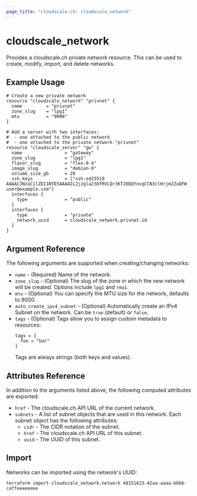 ```yaml
---
page_title: "cloudscale.ch: cloudscale_network"
---
```


# cloudscale\_network

Provides a cloudscale.ch private network resource. This can be used to create, modify, import, and delete networks.

## Example Usage

```hcl
# Create a new private network
resource "cloudscale_network" "privnet" {
  name         = "privnet"
  zone_slug    = "lpg1"
  mtu          = "9000"
}

# Add a server with two interfaces:
#  - one attached to the public network
#  - one attached to the private network "privnet"
resource "cloudscale_server" "gw" {
  name                = "gateway"
  zone_slug           = "lpg1"
  flavor_slug         = "flex-8-4"
  image_slug          = "debian-9"
  volume_size_gb      = 20
  ssh_keys            = ["ssh-ed25519 AAAAC3NzaC1lZDI1NTE5AAAAIL2jzgla23DfRVLQr3KT20QQYovqCCN3clHrjm2ZuQFW user@example.com"]
  interfaces {
    type              = "public"
  }
  interfaces {
    type              = "private"
    network_uuid      = cloudscale_network.privnet.id
  }
}
```

## Argument Reference

The following arguments are supported when creating/changing networks:

* `name` - (Required) Name of the network.
* `zone_slug` - (Optional) The slug of the zone in which the new network will be created. Options include `lpg1` and `rma1`.
* `mtu` - (Optional) You can specify the MTU size for the network, defaults to 9000.
* `auto_create_ipv4_subnet` - (Optional) Automatically create an IPv4 Subnet on the network. Can be `true` (default) or `false`.
* `tags` - (Optional) Tags allow you to assign custom metadata to resources:
  ```
  tags = {
    foo = "bar"
  }
  ```
  Tags are always strings (both keys and values).


## Attributes Reference

In addition to the arguments listed above, the following computed attributes are exported:

* `href` - The cloudscale.ch API URL of the current network.
* `subnets` -  A list of subnet objects that are used in this network. Each subnet object has the following attributes:
  * `cidr` - The CIDR notation of the subnet.
  * `href` - The cloudscale.ch API URL of this subnet.
  * `uuid` - The UUID of this subnet.


## Import

Networks can be imported using the network's UUID:

```
terraform import cloudscale_network.network 48151623-42aa-aaaa-bbbb-caffeeeeeeee
```
